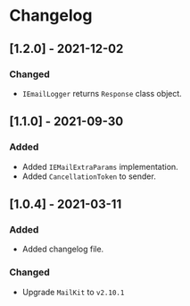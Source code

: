 # Changelog

## [1.2.0] - 2021-12-02

### Changed

- `IEmailLogger` returns `Response` class object.

## [1.1.0] - 2021-09-30

### Added

- Added `IEMailExtraParams` implementation.
- Added `CancellationToken` to sender.

## [1.0.4] - 2021-03-11

### Added

- Added changelog file.

### Changed

- Upgrade `MailKit` to `v2.10.1`

